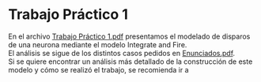 # Trabajo Práctico 1
En el archivo [Trabajo Práctico 1.pdf](https://github.com/LautaroOchotorena/Redes-Neuronales/blob/0b54cd33e3c99856dd019cb4007327a3475a1eac/Trabajo%20Pr%C3%A1ctico%201/Trabajo%20Pr%C3%A1ctico%201.pdf) presentamos el modelado de disparos de una neurona mediante el modelo Integrate and Fire.
<br>
El análisis se sigue  de los distintos casos pedidos en [Enunciados.pdf](https://github.com/LautaroOchotorena/Redes-Neuronales/blob/0be3b39dc627cc3ca8ce3500dd21dd74b6833997/Trabajo%20Pr%C3%A1ctico%201/Enunciados.pdf). 
<br>
Si se quiere encontrar un análisis más detallado de la construcción de este modelo y cómo se realizó el trabajo, se recomienda ir a []()
